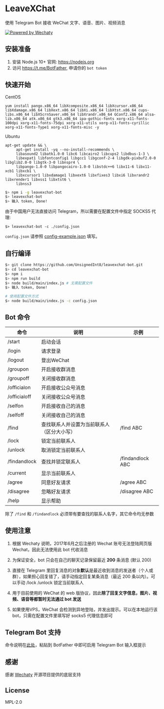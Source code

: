 # LeaveXChat

使用 Telegram Bot 接收 WeChat 文字、语音、图片、视频消息

[![Powered by Wechaty](https://img.shields.io/badge/Powered%20By-Wechaty-blue.svg)](https://github.com/Wechaty/wechaty)

## 安装准备

1. 安装 Node.js 10+  官网: https://nodejs.org
2. 访问 https://t.me/BotFather, 申请你的 `bot token`

## 快速开始

CentOS
```
yum install pango.x86_64 libXcomposite.x86_64 libXcursor.x86_64 libXdamage.x86_64 libXext.x86_64 libXi.x86_64 libXtst.x86_64 cups-libs.x86_64 libXScrnSaver.x86_64 libXrandr.x86_64 GConf2.x86_64 alsa-lib.x86_64 atk.x86_64 gtk3.x86_64 ipa-gothic-fonts xorg-x11-fonts-100dpi xorg-x11-fonts-75dpi xorg-x11-utils xorg-x11-fonts-cyrillic xorg-x11-fonts-Type1 xorg-x11-fonts-misc -y
```

Ubuntu
```
apt-get update && \ 
     apt-get install -yq --no-install-recommends \ 
     libasound2 libatk1.0-0 libc6 libcairo2 libcups2 libdbus-1-3 \ 
     libexpat1 libfontconfig1 libgcc1 libgconf-2-4 libgdk-pixbuf2.0-0 libglib2.0-0 libgtk-3-0 libnspr4 \ 
     libpango-1.0-0 libpangocairo-1.0-0 libstdc++6 libx11-6 libx11-xcb1 libxcb1 \ 
     libxcursor1 libxdamage1 libxext6 libxfixes3 libxi6 libxrandr2 libxrender1 libxss1 libxtst6 \ 
     libnss3 
```

```bash
$> npm i -g leavexchat-bot
$> leavexchat-bot
$> 输入 token, Done!
```

由于中国用户无法直接访问 Telegram，所以需要在配置文件中指定 SOCKS5 代理:

```
$> leavexchat-bot -c ./config.json
```

`config.json` 请参照 [config-example.json](./config-example.json) 填写。

## 自行编译

```bash
$> git clone https://github.com/UnsignedInt8/leavexchat-bot.git  
$> cd leavexchat-bot  
$> npm i 
$> npm run build 
$> node build/main/index.js # 无需配置文件
$> 输入 token, Done!
```

```bash
# 使用配置文件方式
$> node build/main/index.js -c config.json
```

## Bot 命令

| 命令 | 说明 | 示例 |
|---|---|---|
|/start|启动会话|
|/login|请求登录|
|/logout|登出WeChat|
|/groupon|开启接收群消息|
|/groupoff|关闭接收群消息|
|/officialon|开启接收公众号消息|
|/officialoff|关闭接收公众号消息|
|/selfon|开启接收自己的消息|
|/selfoff|关闭接收自己的消息|
|/find|查找联系人并设置为当前联系人（区分大小写）| /find ABC |
|/lock|锁定当前联系人|
|/unlock|取消锁定当前联系人|
|/findandlock|查找并锁定联系人| /findandlock ABC |
|/current|显示当前联系人|
|/agree|同意好友请求| /agree ABC |
|/disagree|忽略好友请求| /disagree ABC |
|/help|显示帮助|

除了 `/find` 和 `/findandlock` 必须带有要查找的联系人名字，其它命令均无参数

## 使用注意

1. 根据 Wechaty 说明，2017年6月之后注册的 Wechat 账号无法登陆网页版 Wechat，因此无法使用此 bot 代收消息

2. 为保证安全，bot 只会在自己的聊天记录保留最近 **200** 条消息 (默认 200)

3. 直接在 Telegram 里回复消息的对象**默认**是最近收到消息的发送者（个人或群），如果担心回复错了，请手动指定回复某条消息（最近 200 条以内）。可以手动 /lock /unlock 锁定当前联系人

4. 用于目前使用的 WeChat 的 web 版协议，因此**除了回复文字信息，图片、视频、语音等都暂时无法通过 bot 发送**

5. 如果使用VPS，WeChat 会检测到异地登陆，并发出提示。可以在本地运行该 bot，只需在配置文件里填写好 socks5 代理信息即可

## Telegram Bot 支持

命令说明在[此处](./src/strings/BotFather.txt)，粘贴到 BotFather 中即可启用 Telegram Bot 输入框提示

## 感谢

感谢 [Wechaty](https://github.com/Chatie/wechaty/) 开源项目提供的底层支持

## License

MPL-2.0
